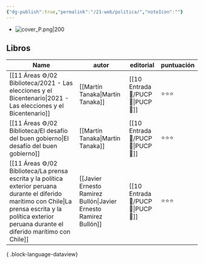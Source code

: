 ```yaml
---
{"dg-publish":true,"permalink":"/21-web/politica/","noteIcon":""}
---
```


- ![cover_P.png|200](/img/user/11%20%C3%81reas%20%E2%9A%99/02%20Biblioteca/%F0%9F%92%BE%20Adjuntos/cover_P.png)
## Libros
| Name                                                                                                                                                                                                             | autor                                                            | editorial                             | puntuación |
| ---------------------------------------------------------------------------------------------------------------------------------------------------------------------------------------------------------------- | ---------------------------------------------------------------- | ------------------------------------- | ---------- |
| [[11 Áreas ⚙/02 Biblioteca/2021 - Las elecciones y el Bicentenario\|2021 - Las elecciones y el Bicentenario]]                                                                                                 | [[Martín Tanaka\|Martín Tanaka]]                                 | [[10 Entrada 🛒/PUCP 📔\|PUCP 📔]] | ⭐⭐⭐        |
| [[11 Áreas ⚙/02 Biblioteca/El desafío del buen gobierno\|El desafío del buen gobierno]]                                                                                                                       | [[Martín Tanaka\|Martín Tanaka]]                                 | [[10 Entrada 🛒/PUCP 📔\|PUCP 📔]] | ⭐⭐⭐        |
| [[11 Áreas ⚙/02 Biblioteca/La prensa escrita y la política exterior peruana durante el diferido marítimo con Chile\|La prensa escrita y la política exterior peruana durante el diferido marítimo con Chile]] | [[Javier Ernesto Ramirez Bullón\|Javier Ernesto Ramirez Bullón]] | [[10 Entrada 🛒/PUCP 📔\|PUCP 📔]] | ⭐⭐⭐        |

{ .block-language-dataview}